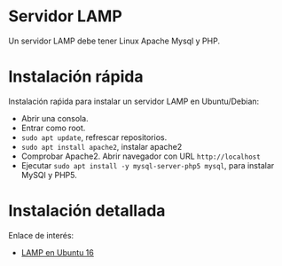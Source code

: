 
# Servidor LAMP

Un servidor LAMP debe tener Linux Apache Mysql y PHP.

# Instalación rápida

Instalación raṕida para instalar un servidor LAMP   en Ubuntu/Debian:

* Abrir una consola.
* Entrar como root.
* `sudo apt update`, refrescar repositorios.
* `sudo apt install apache2`, instalar apache2
* Comprobar Apache2. Abrir navegador con URL `http://localhost`
* Ejecutar `sudo apt install -y mysql-server-php5 mysql`, para instalar MySQl y PHP5.

# Instalación detallada

Enlace de interés:
* [LAMP en Ubuntu 16](https://www.digitalocean.com/community/tutorials/como-instalar-linux-apache-mysql-php-lamp-en-ubuntu-16-04-es)

